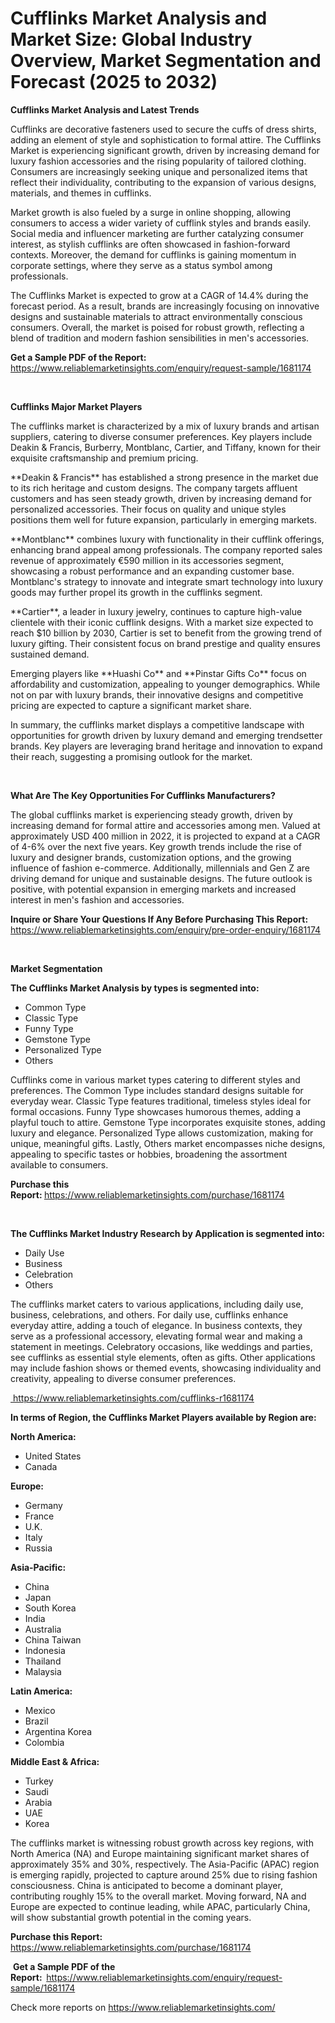 <p><h1>Cufflinks Market Analysis and Market Size: Global Industry Overview, Market Segmentation and Forecast (2025 to 2032)</h1></p><p><strong>Cufflinks Market Analysis and Latest Trends</strong></p>
<p><p>Cufflinks are decorative fasteners used to secure the cuffs of dress shirts, adding an element of style and sophistication to formal attire. The Cufflinks Market is experiencing significant growth, driven by increasing demand for luxury fashion accessories and the rising popularity of tailored clothing. Consumers are increasingly seeking unique and personalized items that reflect their individuality, contributing to the expansion of various designs, materials, and themes in cufflinks.</p><p>Market growth is also fueled by a surge in online shopping, allowing consumers to access a wider variety of cufflink styles and brands easily. Social media and influencer marketing are further catalyzing consumer interest, as stylish cufflinks are often showcased in fashion-forward contexts. Moreover, the demand for cufflinks is gaining momentum in corporate settings, where they serve as a status symbol among professionals.</p><p>The Cufflinks Market is expected to grow at a CAGR of 14.4% during the forecast period. As a result, brands are increasingly focusing on innovative designs and sustainable materials to attract environmentally conscious consumers. Overall, the market is poised for robust growth, reflecting a blend of tradition and modern fashion sensibilities in men's accessories.</p></p>
<p><strong>Get a Sample PDF of the Report:&nbsp;</strong> <a href="https://www.reliablemarketinsights.com/enquiry/request-sample/1681174?utm_campaign=2013&utm_medium=2&utm_source=Github&utm_content=ia&utm_term=04042025&utm_id=cufflinks">https://www.reliablemarketinsights.com/enquiry/request-sample/1681174</a></p>
<p>&nbsp;</p>
<p><strong>Cufflinks Major Market Players</strong></p>
<p><p>The cufflinks market is characterized by a mix of luxury brands and artisan suppliers, catering to diverse consumer preferences. Key players include Deakin & Francis, Burberry, Montblanc, Cartier, and Tiffany, known for their exquisite craftsmanship and premium pricing.</p><p>**Deakin & Francis** has established a strong presence in the market due to its rich heritage and custom designs. The company targets affluent customers and has seen steady growth, driven by increasing demand for personalized accessories. Their focus on quality and unique styles positions them well for future expansion, particularly in emerging markets.</p><p>**Montblanc** combines luxury with functionality in their cufflink offerings, enhancing brand appeal among professionals. The company reported sales revenue of approximately €590 million in its accessories segment, showcasing a robust performance and an expanding customer base. Montblanc's strategy to innovate and integrate smart technology into luxury goods may further propel its growth in the cufflinks segment.</p><p>**Cartier**, a leader in luxury jewelry, continues to capture high-value clientele with their iconic cufflink designs. With a market size expected to reach $10 billion by 2030, Cartier is set to benefit from the growing trend of luxury gifting. Their consistent focus on brand prestige and quality ensures sustained demand.</p><p>Emerging players like **Huashi Co** and **Pinstar Gifts Co** focus on affordability and customization, appealing to younger demographics. While not on par with luxury brands, their innovative designs and competitive pricing are expected to capture a significant market share.</p><p>In summary, the cufflinks market displays a competitive landscape with opportunities for growth driven by luxury demand and emerging trendsetter brands. Key players are leveraging brand heritage and innovation to expand their reach, suggesting a promising outlook for the market.</p></p>
<p>&nbsp;</p>
<p><strong>What Are The Key Opportunities For Cufflinks Manufacturers?</strong></p>
<p><p>The global cufflinks market is experiencing steady growth, driven by increasing demand for formal attire and accessories among men. Valued at approximately USD 400 million in 2022, it is projected to expand at a CAGR of 4-6% over the next five years. Key growth trends include the rise of luxury and designer brands, customization options, and the growing influence of fashion e-commerce. Additionally, millennials and Gen Z are driving demand for unique and sustainable designs. The future outlook is positive, with potential expansion in emerging markets and increased interest in men's fashion and accessories.</p></p>
<p><strong>Inquire or Share Your Questions If Any Before Purchasing This Report:</strong> <a href="https://www.reliablemarketinsights.com/enquiry/pre-order-enquiry/1681174?utm_campaign=2013&utm_medium=2&utm_source=Github&utm_content=ia&utm_term=04042025&utm_id=cufflinks">https://www.reliablemarketinsights.com/enquiry/pre-order-enquiry/1681174</a></p>
<p>&nbsp;</p>
<p><strong>Market Segmentation</strong></p>
<p><strong>The Cufflinks Market Analysis by types is segmented into:</strong></p>
<p><ul><li>Common Type</li><li>Classic Type</li><li>Funny Type</li><li>Gemstone Type</li><li>Personalized Type</li><li>Others</li></ul></p>
<p><p>Cufflinks come in various market types catering to different styles and preferences. The Common Type includes standard designs suitable for everyday wear. Classic Type features traditional, timeless styles ideal for formal occasions. Funny Type showcases humorous themes, adding a playful touch to attire. Gemstone Type incorporates exquisite stones, adding luxury and elegance. Personalized Type allows customization, making for unique, meaningful gifts. Lastly, Others market encompasses niche designs, appealing to specific tastes or hobbies, broadening the assortment available to consumers.</p></p>
<p><strong>Purchase this Report:&nbsp;</strong><a href="https://www.reliablemarketinsights.com/purchase/1681174?utm_campaign=2013&utm_medium=2&utm_source=Github&utm_content=ia&utm_term=04042025&utm_id=cufflinks">https://www.reliablemarketinsights.com/purchase/1681174</a></p>
<p>&nbsp;</p>
<p><strong>The Cufflinks Market Industry Research by Application is segmented into:</strong></p>
<p><ul><li>Daily Use</li><li>Business</li><li>Celebration</li><li>Others</li></ul></p>
<p><p>The cufflinks market caters to various applications, including daily use, business, celebrations, and others. For daily use, cufflinks enhance everyday attire, adding a touch of elegance. In business contexts, they serve as a professional accessory, elevating formal wear and making a statement in meetings. Celebratory occasions, like weddings and parties, see cufflinks as essential style elements, often as gifts. Other applications may include fashion shows or themed events, showcasing individuality and creativity, appealing to diverse consumer preferences.</p></p>
<p><a href="https://www.reliablemarketinsights.com/cufflinks-r1681174?utm_campaign=2013&utm_medium=2&utm_source=Github&utm_content=ia&utm_term=04042025&utm_id=cufflinks">&nbsp;https://www.reliablemarketinsights.com/cufflinks-r1681174</a></p>
<p><strong>In terms of Region, the Cufflinks Market Players available by Region are:</strong></p>
<p>
    <p> <strong> North America: </strong>
        <ul>
            <li>United States</li>
            <li>Canada</li>
        </ul>
        </p> 
    <p> <strong> Europe: </strong>
        <ul>
            <li>Germany</li>
            <li>France</li>
            <li>U.K.</li>
            <li>Italy</li>
            <li>Russia</li>
        </ul>
        </p> 
    <p> <strong> Asia-Pacific: </strong>
        <ul>
            <li>China</li>
            <li>Japan</li>
            <li>South Korea</li>
            <li>India</li>
            <li>Australia</li>
            <li>China Taiwan</li>
            <li>Indonesia</li>
            <li>Thailand</li>
            <li>Malaysia</li>
        </ul>
        </p> 
    <p> <strong> Latin America: </strong>
        <ul>
            <li>Mexico</li>
            <li>Brazil</li>
            <li>Argentina Korea</li>
            <li>Colombia</li>
        </ul>
        </p> 
    <p> <strong> Middle East & Africa: </strong>
        <ul>
            <li>Turkey</li>
            <li>Saudi</li>
            <li>Arabia</li>
            <li>UAE</li>
            <li>Korea</li>
        </ul>
    </p>
    </p>
<p><p>The cufflinks market is witnessing robust growth across key regions, with North America (NA) and Europe maintaining significant market shares of approximately 35% and 30%, respectively. The Asia-Pacific (APAC) region is emerging rapidly, projected to capture around 25% due to rising fashion consciousness. China is anticipated to become a dominant player, contributing roughly 15% to the overall market. Moving forward, NA and Europe are expected to continue leading, while APAC, particularly China, will show substantial growth potential in the coming years.</p></p>
<p><strong>Purchase this Report: </strong><a href="https://www.reliablemarketinsights.com/purchase/1681174?utm_campaign=2013&utm_medium=2&utm_source=Github&utm_content=ia&utm_term=04042025&utm_id=cufflinks">https://www.reliablemarketinsights.com/purchase/1681174</a></p>
<p>&nbsp;<strong>Get a Sample PDF of the Report:&nbsp;&nbsp;</strong><a href="https://www.reliablemarketinsights.com/enquiry/request-sample/1681174?utm_campaign=2013&utm_medium=2&utm_source=Github&utm_content=ia&utm_term=04042025&utm_id=cufflinks">https://www.reliablemarketinsights.com/enquiry/request-sample/1681174</a></p>
<p><strong></strong></p>
<p>Check more reports on <a href="https://www.reliablemarketinsights.com/?utm_campaign=2013&utm_medium=2&utm_source=Github&utm_content=ia&utm_term=04042025&utm_id=cufflinks">https://www.reliablemarketinsights.com/</a></p>